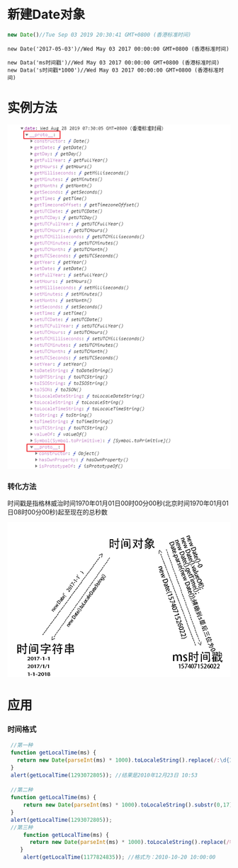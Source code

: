 # 新建Date对象

```js
new Date()//Tue Sep 03 2019 20:30:41 GMT+0800 (香港标准时间)
```
```
new Date('2017-05-03')//Wed May 03 2017 00:00:00 GMT+0800 (香港标准时间)
```
```
new Data('ms时间戳')//Wed May 03 2017 00:00:00 GMT+0800 (香港标准时间)
new Data('s时间戳*1000')//Wed May 03 2017 00:00:00 GMT+0800 (香港标准时间)
```

#  实例方法

![1566951214952](img/1566951214952.png)

### 转化方法

 时间戳是指格林威治时间1970年01月01日00时00分00秒(北京时间1970年01月01日08时00分00秒)起至现在的总秒数 

![](./img/1.png)

# 应用

### 时间格式                                                                

```js
 //第一种
 function getLocalTime(ms) {     
   return new Date(parseInt(ms) * 1000).toLocaleString().replace(/:\d{1,2}$/,' ');     
 }     
 alert(getLocalTime(1293072805)); //结果是2010年12月23日 10:53

 //第二种    
 function getLocalTime(ms) {     
     return new Date(parseInt(ms) * 1000).toLocaleString().substr(0,17)
 }     
 alert(getLocalTime(1293072805));
 //第三种  
     function getLocalTime(ms) {     
       return new Date(parseInt(ms) * 1000).toLocaleString().replace(/年|月/g, "-").replace(/日/g, " ");      
    }     
     alert(getLocalTime(1177824835)); //格式为：2010-10-20 10:00:00
```
